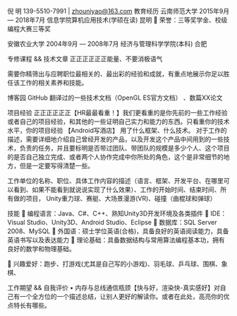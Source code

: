 倪 明
   139-5510-7991 | zhouniyao@163.com
教育经历
云南师范大学   										   		   	 2015年9月 — 2018年7月
信息学院算机应用技术(学硕在读)                               					  昆明
	荣誉：三等奖学金、校级编程大赛三等奖

安徽农业大学   									  	   	         2004年9月 — 2008年7月
经济与管理科学学院(本科)                                      					      合肥

专修课程 && 技术文章
正正正正正正能量、不要消极语气

需要你精筛出与应聘职位最相关的、最出彩的经验和成就，有重点地展示你足以胜任该工作的相关素养和技能。

博客园
GitHub
翻译过的一些技术文档（OpenGL ES官方文档） 、数篇XX论文

项目经验
正正正正正正【HR最最看重！】我们更看重的是你先前的一些工作经验或者自己的项目经验，和其他的一些证明自己实力和能力的东西。只看重你的技术水平，你的项目经验
【Android写酒店】
用了什么框架、什么技术。
对于工作的描述，需要详细地介绍自己曾经开发的产品，以及开发这个产品中间用到的一些技术，负责的任务，并且要标明是否带过团队、带团队的规模是多少个人、这个项目的是否自己独立完成、或者两个人协作完成中你所处的角色，这个是非常细节的地方，但是一定要写得清楚一些。
 
 
工作单位的名称、职位、具体工作内容的描述（语言、框架、开发平台、在哪里可以看到、如果不能看到就说说实现了什么效果）、工作的开始时间、结束时间、所有做的项目，
Unity重力球、赛艇、大场景漫游(VR)、碰撞（曲棍球和弹球）

技能
	编程语言：Java、C#、C++、熟知Unity3D开发环境及各类插件
	IDE：Visual Studio、Unity3D、Android Studio、Eclipse
	数据库：SQL Server 2008、MySQL
	外国语：硕士学位英语(合格)，具备良好的英语阅读能力，具备英语书写以及表达能力
	理论基础：具备数据结构与常用算法编程基本功，拥有良好的数学和物理基础。


	兴趣爱好：跑步、打游戏(尤其是自己写的小游戏)、羽毛球、乒乓球、围棋、象棋、

工作期望 && 自我评价
•	内存与总线通信瓶颈【快与好，渲染快-真实感好】对自己有一个全方位的一个描述总结，让别人更好的解读你。或者在此处，高亮你的优点特长有哪些。
